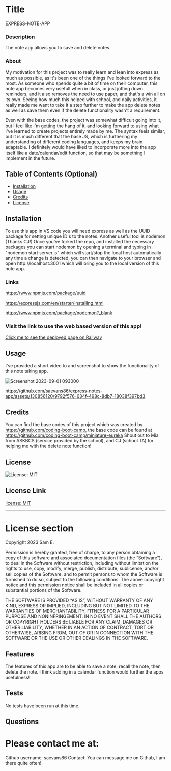 
# Title 
EXPRESS-NOTE-APP



### Description 
The note app allows you to save and delete notes. 



### About
My motivation for this project was to really learn and lean into express as much as possible, as it's been one of the things I've looked forward to the most. As someone who spends quite a bit of time on their computer, this note app becomes very usefull when in class, or just jotting down reminders, and it also removes the need to use paper, and that's a win all on its own. Seeing how much this helped with school, and daily activities, it really made me want to take it a step further to make the app delete notes as well as save them even if the delete functionality wasn't a requirement. 

 Even with the base codes, the project was somewhat difficult going into it, but I feel like I'm getting the hang of it, and looking forward to using what I've learned to create projects entirely made by me.  The syntax feels similar, but it is much different that the base JS, which is furthering my understanding of different coding languages, and keeps my brain adaptable.  I definitely would have liked to incorporate more into the app itself like a date/calendar/edit function, so that may be something I implement in the future. 





## Table of Contents (Optional)


- [Installation](#installation)
- [Usage](#usage)
- [Credits](#credits)
- [License](#license)


## Installation 
To use this app in VS code you will need express as well as the UUID package for setting unique ID's to the notes. Another useful tool is nodemon (Thanks CJ!)
Once you've forked the repo, and installed the necessary packages you can start nodemon by opening a terminal and typing in "nodemon start server.js" which will start/stop the local host automatically any time a change is detected, you can then navigate to your browser and open http://localhost:3001 which will bring you to the local version of this note app. 

### Links
https://www.npmjs.com/package/uuid 

https://expressjs.com/en/starter/installing.html

https://www.npmjs.com/package/nodemon?_blank

### Visit the link to use the web based version of this app!


[Click me to see the deployed page on Railway](https://expressnoteappprod.up.railway.app/)

## Usage 
I've provided a short video to and screenshot to show the functionality of this note taking app. 

![Screenshot 2023-09-01 093000](https://github.com/saevans86/express-notes-app/assets/130856120/a7ffb46a-a91f-4794-887c-b0b45c12ccd8)


https://github.com/saevans86/express-notes-app/assets/130856120/9792f576-634f-498c-8db7-18038f397bd3



## Credits 
You can find the base codes of this project which was created by https://github.com/coding-boot-camp, the base code can be found at https://github.com/coding-boot-camp/miniature-eureka
Shout out to Mia from ASKBCS (service provided by the school), and CJ (school TA) for helping me with the delete note function!



## License 
![License: MIT](https://img.shields.io/badge/License-MIT-yellow.svg)

## License Link 
[license: MIT](https://opensource.org/licenses/MIT)


---
# License section 

  Copyright 2023 Sam E.
  
  Permission is hereby granted, free of charge, to any person obtaining a 
  copy of this software and associated documentation files (the “Software”),
  to deal in the Software without restriction, including without limitation the rights
  to use, copy, modify, merge, publish, distribute, sublicense, and/or sell copies 
  of the Software, and to permit persons to whom the Software is furnished to do so, 
  subject to the following conditions:
  The above copyright notice and this permission notice shall be included in all copies 
  or substantial portions of the Software.
      
  THE SOFTWARE IS PROVIDED “AS IS”, WITHOUT WARRANTY OF ANY KIND, EXPRESS OR IMPLIED, 
  INCLUDING BUT NOT LIMITED TO THE WARRANTIES OF MERCHANTABILITY, FITNESS FOR A PARTICULAR PURPOSE AND NONINFRINGEMENT. 
  IN NO EVENT SHALL THE AUTHORS OR COPYRIGHT HOLDERS BE LIABLE FOR ANY CLAIM, DAMAGES OR OTHER LIABILITY, WHETHER IN AN ACTION OF CONTRACT, 
  TORT OR OTHERWISE, ARISING FROM, OUT OF OR IN CONNECTION WITH THE SOFTWARE OR THE USE OR OTHER DEALINGS IN THE SOFTWARE.
      






## Features 
The features of this app are to be able to save a note, recall the note, then delete the note. I think adding in a calendar function would further the apps usefulness!


## Tests 
No tests have been run at this time.



## Questions 
# Please contact me at:
 Github username: saevans86 Contact: You can message me on Github, I am there quite often!
